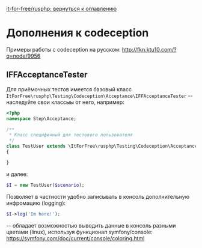 [it-for-free/rusphp: вернуться к оглавлению](../README.md)

# Дополнения к codeception

Примеры работы с codeception на русском: http://fkn.ktu10.com/?q=node/9956


## IFFAcceptanceTester
Для приёмочных тестов имеется базовый класс  `ItForFree\rusphp\Testing\Codeception\Acceptance\IFFAcceptanceTester` -- 
наследуйте свои  классыы от него, например: 
```php
<?php
namespace Step\Acceptance;

/**
 * Класс специфичный для тестового пользователя
 */
class TestUser extends \ItForFree\rusphp\Testing\Codeception\Acceptance\IFFAcceptanceTester
{

}
```

и далее:
```php
$I = new TestUser($scenario);
```

Позволяет в частности удобно записывать в консоль дополнительную инфромацию (logging):
```php
$I->log('Im here!');
 ```
-- обладает возможностью выводить данные в консоль разными цветами (linux), используя 
функционал symfony/console: https://symfony.com/doc/current/console/coloring.html

